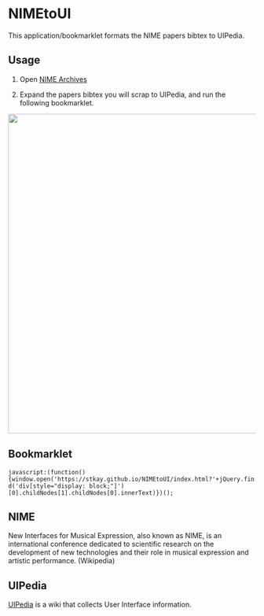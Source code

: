 # NIMEtoUI

This application/bookmarklet formats the NIME papers bibtex to UIPedia.

## Usage

1. Open [NIME Archives](http://www.nime.org/archives/)

2. Expand the papers bibtex you will scrap to UIPedia, and run the following bookmarklet.

<img src="https://i.gyazo.com/58bee7bb1148624f3642b38bb4d701ac.gif" width="650px">

## Bookmarklet
`javascript:(function(){window.open('https://stkay.github.io/NIMEtoUI/index.html?'+jQuery.find('div[style="display: block;"]')[0].childNodes[1].childNodes[0].innerText)})();`

## NIME
New Interfaces for Musical Expression, also known as NIME, is an international conference dedicated to scientific research on the development of new technologies and their role in musical expression and artistic performance. (Wikipedia)

## UIPedia
[UIPedia](https://scrapbox.io/UIPedia/) is a wiki that collects User Interface  information.
